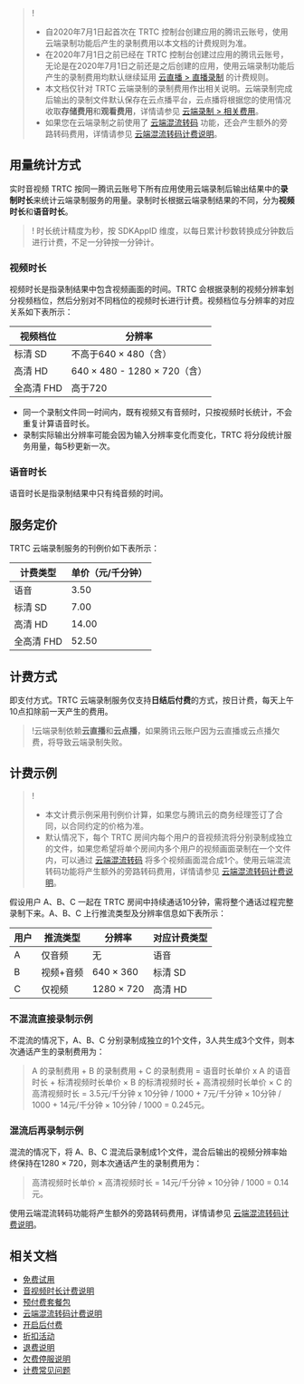 
>!
>- 自2020年7月1日起首次在 TRTC 控制台创建应用的腾讯云账号，使用云端录制功能后产生的录制费用以本文档的计费规则为准。
>- 在2020年7月1日之前已经在 TRTC 控制台创建过应用的腾讯云账号，无论是在2020年7月1日之前还是之后创建的应用，使用云端录制功能后产生的录制费用均默认继续延用 [云直播 > 直播录制](https://cloud.tencent.com/document/product/267/52708) 的计费规则。
>- 本文档仅针对 TRTC 云端录制的录制费用作出相关说明。云端录制完成后输出的录制文件默认保存在云点播平台，云点播将根据您的使用情况收取**存储费用**和**观看费用**，详情请参见 [云端录制 > 相关费用](https://cloud.tencent.com/document/product/647/16823#.E7.9B.B8.E5.85.B3.E8.B4.B9.E7.94.A8)。
>- 如果您在云端录制之前使用了 [云端混流转码](https://cloud.tencent.com/document/product/647/16827) 功能，还会产生额外的旁路转码费用，详情请参见 [云端混流转码计费说明](https://cloud.tencent.com/document/product/647/49446)。

[](id:Billing_items)
## 用量统计方式

实时音视频 TRTC 按同一腾讯云账号下所有应用使用云端录制后输出结果中的**录制时长**来统计云端录制服务的用量。录制时长根据云端录制结果的不同，分为**视频时长**和**语音时长**。

>!  时长统计精度为秒，按 SDKAppID 维度，以每日累计秒数转换成分钟数后进行计费，不足一分钟按一分钟计。


### 视频时长
视频时长是指录制结果中包含视频画面的时间。TRTC 会根据录制的视频分辨率划分视频档位，然后分别对不同档位的视频时长进行计费。视频档位与分辨率的对应关系如下表所示：
 
|视频档位|分辨率|
|-------|--------|
|标清 SD|不高于640 × 480（含）|
|高清 HD|640 × 480 - 1280 × 720（含）|
|全高清 FHD|高于720|


- 同一个录制文件同一时间内，既有视频又有音频时，只按视频时长统计，不会重复计算语音时长。
- 录制实际输出分辨率可能会因为输入分辨率变化而变化，TRTC 将分段统计服务用量，每5秒更新一次。


### 语音时长
语音时长是指录制结果中只有纯音频的时间。

[](id:Fixed_price)
## 服务定价

TRTC 云端录制服务的刊例价如下表所示：

|计费类型|单价（元/千分钟）|
|---|---|
|语音|3.50|
|标清 SD|7.00|
|高清 HD|14.00|
|全高清 FHD|52.50|

[](id:Billing_method)
## 计费方式
即支付方式。TRTC 云端录制服务仅支持**日结后付费**的方式，按日计费，每天上午10点扣除前一天产生的费用。

>!云端录制依赖**云直播**和**云点播**，如果腾讯云账户因为云直播或云点播欠费，将导致云端录制失败。

[](id:Billing_examples)
## 计费示例
>!
>- 本文计费示例采用刊例价计算，如果您与腾讯云的商务经理签订了合同，以合同约定的价格为准。
>- 默认情况下，每个 TRTC 房间内每个用户的音视频流将分别录制成独立的文件，如果您希望将单个房间内多个用户的视频画面录制在一个文件内，可以通过 [云端混流转码](https://cloud.tencent.com/document/product/647/16827) 将多个视频画面混合成1个。使用云端混流转码功能将产生额外的旁路转码费用，详情请参见 [云端混流转码计费说明](https://cloud.tencent.com/document/product/647/49446)。

假设用户 A、B、C 一起在 TRTC 房间中持续通话10分钟，需将整个通话过程完整录制下来。A、B、C 上行推流类型及分辨率信息如下表所示：

|用户|推流类型|分辨率|对应计费类型|
|---|---|---|---|
|A|仅音频|无|语音|
|B|视频+音频|640 × 360|标清 SD|
|C|仅视频|1280 × 720|高清 HD

### 不混流直接录制示例
不混流的情况下，A、B、C 分别录制成独立的1个文件，3人共生成3个文件，则本次通话产生的录制费用为：
>A 的录制费用 + B 的录制费用 + C 的录制费用 = 语音时长单价 x A 的语音时长 + 标清视频时长单价 × B 的标清视频时长 + 高清视频时长单价 × C 的高清视频时长 = 3.5元/千分钟 x 10分钟 / 1000 + 7元/千分钟 × 10分钟 / 1000 + 14元/千分钟 × 10分钟 / 1000 = 0.245元。

### 混流后再录制示例

混流的情况下，将 A、B、C 混流后录制成1个文件，混合后输出的视频分辨率始终保持在1280 × 720，则本次通话产生的录制费用为：
>高清视频时长单价 × 高清视频时长 = 14元/千分钟 × 10分钟 / 1000 = 0.14元。

使用云端混流转码功能将产生额外的旁路转码费用，详情请参见 [云端混流转码计费说明](https://cloud.tencent.com/document/product/647/49446)。

## 相关文档
- [免费试用](https://cloud.tencent.com/document/product/647/44360)
- [音视频时长计费说明](https://cloud.tencent.com/document/product/647/44248)
- [预付费套餐包](https://cloud.tencent.com/document/product/647/44247)
- [云端混流转码计费说明](https://cloud.tencent.com/document/product/647/49446)
- [开启后付费](https://cloud.tencent.com/document/product/647/59756)
- [折扣活动](https://cloud.tencent.com/document/product/647/58254)
- [退费说明](https://cloud.tencent.com/document/product/647/48226)
- [欠费停服说明](https://cloud.tencent.com/document/product/647/68109)
- [计费常见问题](https://cloud.tencent.com/document/product/647/44364)
